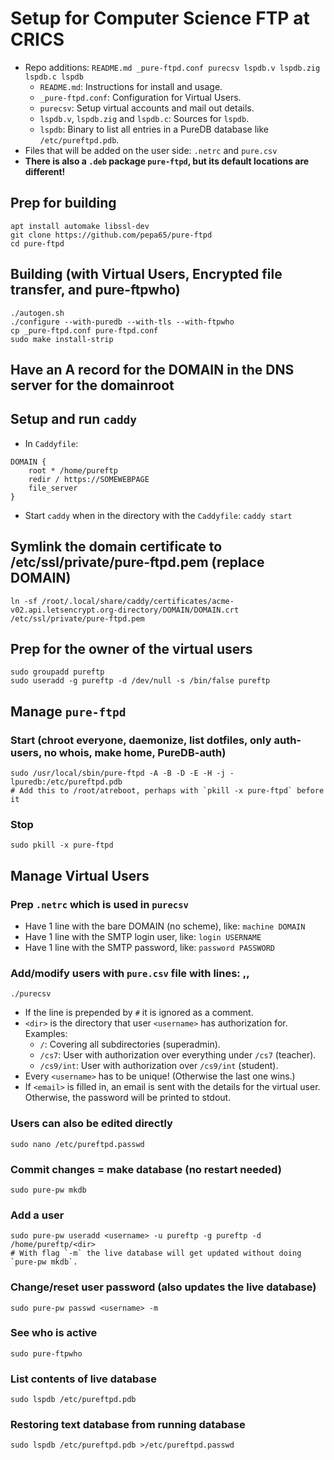 # Setup for Computer Science FTP at CRICS

* Repo additions: `README.md _pure-ftpd.conf purecsv lspdb.v lspdb.zig lspdb.c lspdb`
  - `README.md`: Instructions for install and usage.
  - `_pure-ftpd.conf`: Configuration for Virtual Users.
  - `purecsv`: Setup virtual accounts and mail out details.
  - `lspdb.v`, `lspdb.zig` and `lspdb.c`: Sources for `lspdb`.
  - `lspdb`: Binary to list all entries in a PureDB database like `/etc/pureftpd.pdb`.
* Files that will be added on the user side: `.netrc` and `pure.csv`
* **There is also a `.deb` package `pure-ftpd`, but its default locations are different!**

## Prep for building
```
apt install automake libssl-dev
git clone https://github.com/pepa65/pure-ftpd
cd pure-ftpd
```

## Building (with Virtual Users, Encrypted file transfer, and pure-ftpwho)
```
./autogen.sh 
./configure --with-puredb --with-tls --with-ftpwho
cp _pure-ftpd.conf pure-ftpd.conf
sudo make install-strip
```

## Have an A record for the DOMAIN in the DNS server for the domainroot

## Setup and run `caddy`
* In `Caddyfile`:
```
DOMAIN {
	root * /home/pureftp
	redir / https://SOMEWEBPAGE
	file_server
}
```
* Start `caddy` when in the directory with the `Caddyfile`: `caddy start`

## Symlink the domain certificate to /etc/ssl/private/pure-ftpd.pem (replace DOMAIN)
`ln -sf /root/.local/share/caddy/certificates/acme-v02.api.letsencrypt.org-directory/DOMAIN/DOMAIN.crt /etc/ssl/private/pure-ftpd.pem`

## Prep for the owner of the virtual users
```
sudo groupadd pureftp
sudo useradd -g pureftp -d /dev/null -s /bin/false pureftp
```

## Manage `pure-ftpd`

### Start (chroot everyone, daemonize, list dotfiles, only auth-users, no whois, make home, PureDB-auth)
```
sudo /usr/local/sbin/pure-ftpd -A -B -D -E -H -j -lpuredb:/etc/pureftpd.pdb
# Add this to /root/atreboot, perhaps with `pkill -x pure-ftpd` before it
```

### Stop
`sudo pkill -x pure-ftpd`

## Manage Virtual Users

### Prep `.netrc` which is used in `purecsv`
* Have 1 line with the bare DOMAIN (no scheme), like: `machine DOMAIN`
* Have 1 line with the SMTP login user, like: `login USERNAME`
* Have 1 line with the SMTP password, like: `password PASSWORD`

### Add/modify users with `pure.csv` file with lines: <directory>,<username>,<email>
`./purecsv`

* If the line is prepended by `#` it is ignored as a comment.
* `<dir>` is the directory that user `<username>` has authorization for. Examples:
  - `/`: Covering all subdirectories (superadmin).
  - `/cs7`: User with authorization over everything under `/cs7` (teacher).
  - `/cs9/int`: User with authorization over `/cs9/int` (student).
* Every `<username>` has to be unique! (Otherwise the last one wins.)
* If `<email>` is filled in, an email is sent with the details for the virtual user.
  Otherwise, the password will be printed to stdout.

### Users can also be edited directly
`sudo nano /etc/pureftpd.passwd`

### Commit changes = make database (no restart needed)
`sudo pure-pw mkdb`

### Add a user
```
sudo pure-pw useradd <username> -u pureftp -g pureftp -d /home/pureftp/<dir>
# With flag `-m` the live database will get updated without doing `pure-pw mkdb`.
```

### Change/reset user password (also updates the live database)
`sudo pure-pw passwd <username> -m`

### See who is active
`sudo pure-ftpwho`

### List contents of live database
`sudo lspdb /etc/pureftpd.pdb`

### Restoring text database from running database
`sudo lspdb /etc/pureftpd.pdb >/etc/pureftpd.passwd`
